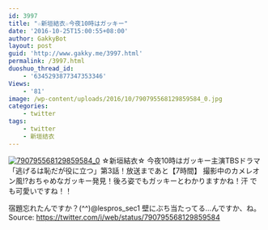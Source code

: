 ```yaml
---
id: 3997
title: "☆新垣結衣☆今夜10時はガッキー"
date: '2016-10-25T15:00:55+08:00'
author: GakkyBot
layout: post
guid: 'http://www.gakky.me/3997.html'
permalink: /3997.html
duoshuo_thread_id:
    - '6345293877347353346'
Views:
    - '81'
image: /wp-content/uploads/2016/10/790795568129859584_0.jpg
categories:
    - twitter
tags:
    - twitter
    - 新垣结衣
---
```


[![790795568129859584_0](http://www.yui-aragaki.org/wp-content/uploads/2016/10/790795568129859584_0.jpg)](http://www.yui-aragaki.org/wp-content/uploads/2016/10/790795568129859584_0.jpg)
☆新垣結衣☆
今夜10時はガッキー主演TBSドラマ
「逃げるは恥だが役に立つ」第3話！放送まであと【7時間】
撮影中のカメレオン風!?おちゃめなガッキー発見！後ろ姿でもガッキーとわかりますかね！汗
でも可愛いですね！！

宿題忘れたんですか？(^^)@lespros\_sec1 壁にぶち当たってる…んですか、ね。
Source: <https://twitter.com/i/web/status/790795568129859584>
